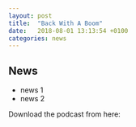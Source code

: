 ```yaml
---
layout: post
title:  "Back With A Boom"
date:   2018-08-01 13:13:54 +0100
categories: news
---
```


## News
* news 1
* news 2

Download the podcast from here:
